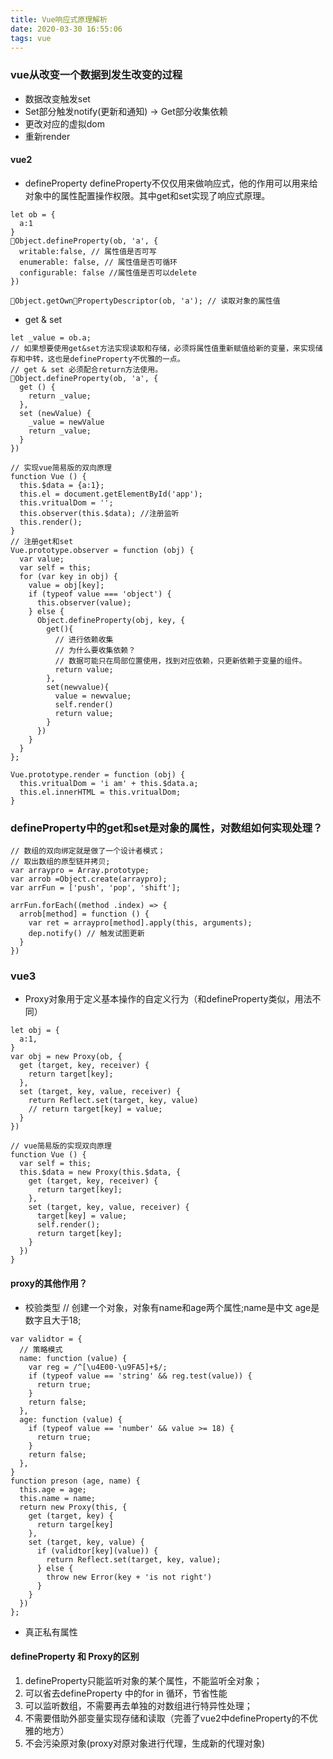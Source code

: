 ```yaml
---
title: Vue响应式原理解析
date: 2020-03-30 16:55:06
tags: vue
---
```

### vue从改变一个数据到发生改变的过程
* 数据改变触发set
* Set部分触发notify(更新和通知) -> Get部分收集依赖
* 更改对应的虚拟dom
* 重新render
#### vue2
* defineProperty
defineProperty不仅仅用来做响应式，他的作用可以用来给对象中的属性配置操作权限。其中get和set实现了响应式原理。

```
let ob = {
  a:1
}
Object.defineProperty(ob, 'a', {
  writable:false, // 属性值是否可写
  enumerable: false, // 属性值是否可循环
  configurable: false //属性值是否可以delete
})

Object.getOwnPropertyDescriptor(ob, 'a'); // 读取对象的属性值
```
* get & set 
```
let _value = ob.a;
// 如果想要使用get&set方法实现读取和存储，必须将属性值重新赋值给新的变量，来实现储存和中转，这也是defineProperty不优雅的一点。
// get & set 必须配合return方法使用。
Object.defineProperty(ob, 'a', {
  get () {
    return _value;
  },
  set (newValue) {
    _value = newValue
    return _value;
  }
})
```


```
// 实现vue简易版的双向原理
function Vue () {
  this.$data = {a:1};
  this.el = document.getElementById('app');
  this.vritualDom = '';
  this.observer(this.$data); //注册监听
  this.render();
}
// 注册get和set
Vue.prototype.observer = function (obj) {
  var value;
  var self = this;
  for (var key in obj) {
    value = obj[key];
    if (typeof value === 'object') {
      this.observer(value);
    } else {
      Object.defineProperty(obj, key, {
        get(){
          // 进行依赖收集
          // 为什么要收集依赖？
          // 数据可能只在局部位置使用，找到对应依赖，只更新依赖于变量的组件。
          return value;
        },
        set(newvalue){
          value = newvalue;
          self.render()
          return value;
        }
      })
    }
  }
};

Vue.prototype.render = function (obj) {
  this.vritualDom = 'i am' + this.$data.a;
  this.el.innerHTML = this.vritualDom;
}
```


### defineProperty中的get和set是对象的属性，对数组如何实现处理？

```
// 数组的双向绑定就是做了一个设计者模式；
// 取出数组的原型链并拷贝;
var arraypro = Array.prototype;
var arrob =Object.create(arraypro);
var arrFun = ['push', 'pop', 'shift'];

arrFun.forEach((method .index) => {
  arrob[method] = function () {
    var ret = arraypro[method].apply(this, arguments);
    dep.notify() // 触发试图更新
  }
})
```
### vue3
* Proxy对象用于定义基本操作的自定义行为（和defineProperty类似，用法不同）
```
let obj = {
  a:1,
}
var obj = new Proxy(ob, {
  get (target, key, receiver) {
    return target[key];
  },
  set (target, key, value, receiver) {
    return Reflect.set(target, key, value)
    // return target[key] = value;
  }
})
```



```
// vue简易版的实现双向原理
function Vue () {
  var self = this;
  this.$data = new Proxy(this.$data, {
    get (target, key, receiver) {
      return target[key];
    },
    set (target, key, value, receiver) {
      target[key] = value;
      self.render();
      return target[key];
    }
  })
}

```


#### proxy的其他作用？
* 校验类型
 // 创建一个对象，对象有name和age两个属性;name是中文 age是数字且大于18;
```
var validtor = {
  // 策略模式
  name: function (value) {
    var reg = /^[\u4E00-\u9FA5]+$/;
    if (typeof value == 'string' && reg.test(value)) {
      return true;
    }
    return false;
  },
  age: function (value) {
    if (typeof value == 'number' && value >= 18) {
      return true;
    }
    return false;
  },
}
function preson (age, name) {
  this.age = age;
  this.name = name;
  return new Proxy(this, {
    get (target, key) {
      return targe[key]
    },
    set (target, key, value) {
      if (validtor[key](value)) {
        return Reflect.set(target, key, value);
      } else {
        throw new Error(key + 'is not right')
      }
    }
  })
};
```
* 真正私有属性

#### defineProperty 和 Proxy的区别
1. defineProperty只能监听对象的某个属性，不能监听全对象；
2. 可以省去defineProperty 中的for in 循环，节省性能
3. 可以监听数组，不需要再去单独的对数组进行特异性处理；
4. 不需要借助外部变量实现存储和读取（完善了vue2中defineProperty的不优雅的地方）
3. 不会污染原对象(proxy对原对象进行代理，生成新的代理对象)


